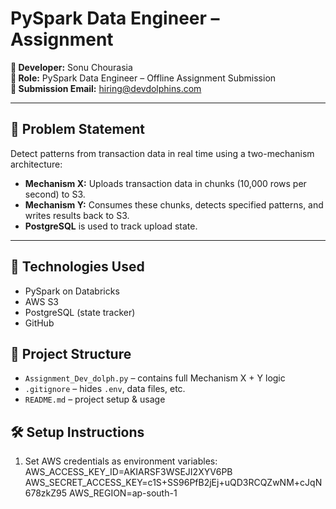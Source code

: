 # PySpark Data Engineer – Assignment

**👤 Developer:** Sonu Chourasia  
**📝 Role:** PySpark Data Engineer – Offline Assignment Submission  
**📧 Submission Email:** hiring@devdolphins.com  

---

## 🧩 Problem Statement

Detect patterns from transaction data in real time using a two-mechanism architecture:

- **Mechanism X:** Uploads transaction data in chunks (10,000 rows per second) to S3.
- **Mechanism Y:** Consumes these chunks, detects specified patterns, and writes results back to S3.
- **PostgreSQL** is used to track upload state.

---

## 🔧 Technologies Used
- PySpark on Databricks
- AWS S3
- PostgreSQL (state tracker)
- GitHub

## 📂 Project Structure
- `Assignment_Dev_dolph.py` – contains full Mechanism X + Y logic
- `.gitignore` – hides `.env`, data files, etc.
- `README.md` – project setup & usage

## 🛠️ Setup Instructions
1. Set AWS credentials as environment variables:
AWS_ACCESS_KEY_ID=AKIARSF3WSEJI2XYV6PB
AWS_SECRET_ACCESS_KEY=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
AWS_REGION=ap-south-1

